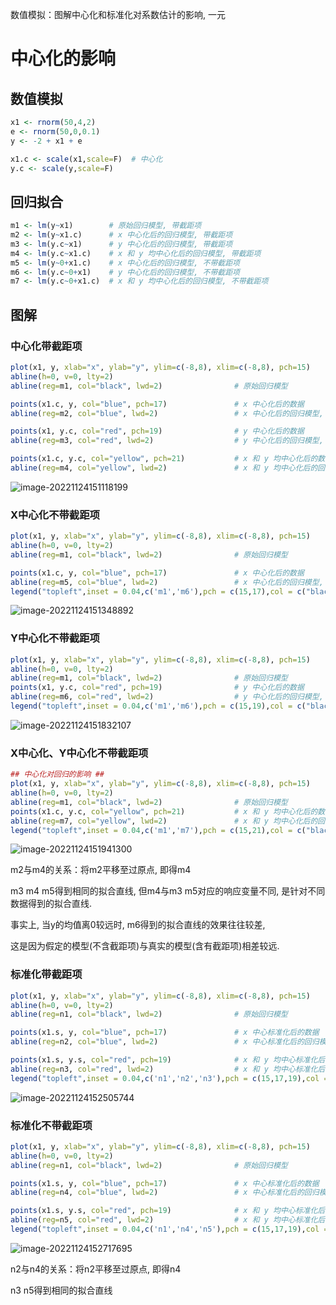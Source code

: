 数值模拟：图解中心化和标准化对系数估计的影响, 一元

# 中心化的影响

## 数值模拟

```R
x1 <- rnorm(50,4,2)
e <- rnorm(50,0,0.1)
y <- -2 + x1 + e

x1.c <- scale(x1,scale=F)  # 中心化
y.c <- scale(y,scale=F)
```

## 回归拟合

```R
m1 <- lm(y~x1)        # 原始回归模型, 带截距项
m2 <- lm(y~x1.c)      # x 中心化后的回归模型, 带截距项
m3 <- lm(y.c~x1)      # y 中心化后的回归模型, 带截距项
m4 <- lm(y.c~x1.c)    # x 和 y 均中心化后的回归模型, 带截距项
m5 <- lm(y~0+x1.c)    # x 中心化后的回归模型, 不带截距项
m6 <- lm(y.c~0+x1)    # y 中心化后的回归模型, 不带截距项
m7 <- lm(y.c~0+x1.c)  # x 和 y 均中心化后的回归模型, 不带截距项
```

## 图解

### 中心化带截距项

```R
plot(x1, y, xlab="x", ylab="y", ylim=c(-8,8), xlim=c(-8,8), pch=15)    # 绘制散点图
abline(h=0, v=0, lty=2)
abline(reg=m1, col="black", lwd=2)                # 原始回归模型

points(x1.c, y, col="blue", pch=17)               # x 中心化后的数据
abline(reg=m2, col="blue", lwd=2)                 # x 中心化后的回归模型, 带截距项

points(x1, y.c, col="red", pch=19)                # y 中心化后的数据
abline(reg=m3, col="red", lwd=2)                  # y 中心化后的回归模型, 带截距项

points(x1.c, y.c, col="yellow", pch=21)           # x 和 y 均中心化后的数据
abline(reg=m4, col="yellow", lwd=2)               # x 和 y 均中心化后的回归模型, 带截距项
```

![image-20221124151118199](https://euclid-picgo.oss-cn-shenzhen.aliyuncs.com/image/image-20221124151118199.png)

### X中心化不带截距项

```R
plot(x1, y, xlab="x", ylab="y", ylim=c(-8,8), xlim=c(-8,8), pch=15)    # 绘制散点图
abline(h=0, v=0, lty=2)
abline(reg=m1, col="black", lwd=2)                # 原始回归模型

points(x1.c, y, col="blue", pch=17)               # x 中心化后的数据
abline(reg=m5, col="blue", lwd=2)                 # x 中心化后的回归模型, 不带截距项
legend("topleft",inset = 0.04,c('m1','m6'),pch = c(15,17),col = c("black","blue"))
```

![image-20221124151348892](https://euclid-picgo.oss-cn-shenzhen.aliyuncs.com/image/image-20221124151348892.png)

### Y中心化不带截距项

```R
plot(x1, y, xlab="x", ylab="y", ylim=c(-8,8), xlim=c(-8,8), pch=15)    # 绘制散点图
abline(h=0, v=0, lty=2)
abline(reg=m1, col="black", lwd=2)                # 原始回归模型
points(x1, y.c, col="red", pch=19)                # y 中心化后的数据
abline(reg=m6, col="red", lwd=2)                  # y 中心化后的回归模型, 不带截距项
legend("topleft",inset = 0.04,c('m1','m6'),pch = c(15,19),col = c("black","red"))
```

![image-20221124151832107](https://euclid-picgo.oss-cn-shenzhen.aliyuncs.com/image/image-20221124151832107.png)

### X中心化、Y中心化不带截距项

```R
## 中心化对回归的影响 ##
plot(x1, y, xlab="x", ylab="y", ylim=c(-8,8), xlim=c(-8,8), pch=15)    # 绘制散点图
abline(h=0, v=0, lty=2)
abline(reg=m1, col="black", lwd=2)                # 原始回归模型
points(x1.c, y.c, col="yellow", pch=21)           # x 和 y 均中心化后的数据
abline(reg=m7, col="yellow", lwd=2)               # x 和 y 均中心化后的回归模型, 带截距项
legend("topleft",inset = 0.04,c('m1','m7'),pch = c(15,21),col = c("black","yellow"))
```

![image-20221124151941300](https://euclid-picgo.oss-cn-shenzhen.aliyuncs.com/image/image-20221124151941300.png)

m2与m4的关系：将m2平移至过原点, 即得m4

m3 m4 m5得到相同的拟合直线, 但m4与m3 m5对应的响应变量不同, 是针对不同数据得到的拟合直线.

事实上, 当y的均值离0较远时, m6得到的拟合直线的效果往往较差, 

这是因为假定的模型(不含截距项)与真实的模型(含有截距项)相差较远.

### 标准化带截距项

```R
plot(x1, y, xlab="x", ylab="y", ylim=c(-8,8), xlim=c(-8,8), pch=15)    # 绘制散点图
abline(h=0, v=0, lty=2)
abline(reg=n1, col="black", lwd=2)                # 原始回归模型

points(x1.s, y, col="blue", pch=17)               # x 中心标准化后的数据
abline(reg=n2, col="blue", lwd=2)                 # x 中心标准化后的回归模型, 带截距项

points(x1.s, y.s, col="red", pch=19)              # x 和 y 均中心标准化后的数据
abline(reg=n3, col="red", lwd=2)                  # x 和 y 均中心标准化后的回归模型, 带截距项
legend("topleft",inset = 0.04,c('n1','n2','n3'),pch = c(15,17,19),col = c("black","blue","red"))
```

![image-20221124152505744](https://euclid-picgo.oss-cn-shenzhen.aliyuncs.com/image/image-20221124152505744.png)

### 标准化不带截距项

```R
plot(x1, y, xlab="x", ylab="y", ylim=c(-8,8), xlim=c(-8,8), pch=15)    # 绘制散点图
abline(h=0, v=0, lty=2)
abline(reg=n1, col="black", lwd=2)                # 原始回归模型

points(x1.s, y, col="blue", pch=17)               # x 中心标准化后的数据
abline(reg=n4, col="blue", lwd=2)                 # x 中心标准化后的回归模型, 带截距项

points(x1.s, y.s, col="red", pch=19)              # x 和 y 均中心标准化后的数据
abline(reg=n5, col="red", lwd=2)                  # x 和 y 均中心标准化后的回归模型, 带截距项
legend("topleft",inset = 0.04,c('n1','n4','n5'),pch = c(15,17,19),col = c("black","blue","red"))
```

![image-20221124152717695](https://euclid-picgo.oss-cn-shenzhen.aliyuncs.com/image/image-20221124152717695.png)

n2与n4的关系：将n2平移至过原点, 即得n4

n3 n5得到相同的拟合直线